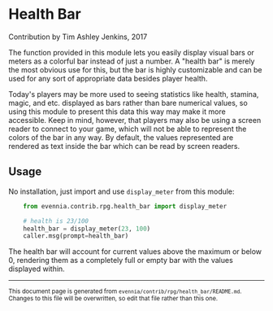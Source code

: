 # Health Bar

Contribution by Tim Ashley Jenkins, 2017

The function provided in this module lets you easily display visual
bars or meters as a colorful bar instead of just a number. A "health bar" 
is merely the most obvious use for this, but the bar is highly customizable 
and can be used for any sort of appropriate data besides player health.

Today's players may be more used to seeing statistics like health,
stamina, magic, and etc. displayed as bars rather than bare numerical
values, so using this module to present this data this way may make it
more accessible. Keep in mind, however, that players may also be using
a screen reader to connect to your game, which will not be able to
represent the colors of the bar in any way. By default, the values
represented are rendered as text inside the bar which can be read by
screen readers.

## Usage

No installation, just import and use `display_meter` from this
module:

```python
    from evennia.contrib.rpg.health_bar import display_meter

    # health is 23/100
    health_bar = display_meter(23, 100)
    caller.msg(prompt=health_bar)

```

The health bar will account for current values above the maximum or
below 0, rendering them as a completely full or empty bar with the
values displayed within.



----

<small>This document page is generated from `evennia/contrib/rpg/health_bar/README.md`. Changes to this
file will be overwritten, so edit that file rather than this one.</small>
